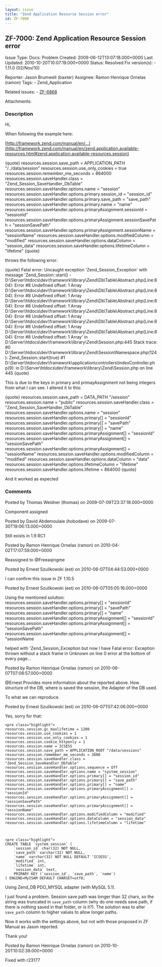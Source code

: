```yaml
---
layout: issue
title: "Zend Application Resource Session error"
id: ZF-7000
---
```


ZF-7000: Zend Application Resource Session error
------------------------------------------------

 Issue Type: Docs: Problem Created: 2009-06-12T13:07:18.000+0000 Last Updated: 2010-10-20T10:07:19.000+0000 Status: Resolved Fix version(s): - 1.11.0 (02/Nov/10)
 
 Reporter:  Jason Brumwell (baxter)  Assignee:  Ramon Henrique Ornelas (ramon)  Tags: - Zend\_Application
 
 Related issues: - [ZF-6868](/issues/browse/ZF-6868)
 
 Attachments: 
### Description

Hi,

When following the example here:

[http://framework.zend.com/manual/en/…](http://framework.zend.com/manual/en/zend.application.available-resources.html#zend.application.available-resources.session)

{quote} resources.session.save\_path = APPLICATION\_PATH "/../data/session" resources.session.use\_only\_cookies = true resources.session.remember\_me\_seconds = 864000 resources.session.saveHandler.class = "Zend\_Session\_SaveHandler\_DbTable" resources.session.saveHandler.options.name = "session" resources.session.saveHandler.options.primary.session\_id = "session\_id" resources.session.saveHandler.options.primary.save\_path = "save\_path" resources.session.saveHandler.options.primary.name = "name" resources.session.saveHandler.options.primaryAssignment.sessionId = "sessionId" resources.session.saveHandler.options.primaryAssignment.sessionSavePath = "sessionSavePath" resources.session.saveHandler.options.primaryAssignment.sessionName = "sessionName" resources.session.saveHandler.options.modifiedColumn = "modified" resources.session.saveHandler.options.dataColumn = "session\_data" resources.session.saveHandler.options.lifetimeColumn = "lifetime" {quote}

throws the following error:

{quote} Fatal error: Uncaught exception 'Zend\_Session\_Exception' with message 'Zend\_Session::start() - D:\\Server\\htdocs\\dev\\framework\\library\\Zend\\Db\\Table\\Abstract.php(Line:804): Error #8 Undefined offset: 1 Array D:\\Server\\htdocs\\dev\\framework\\library\\Zend\\Db\\Table\\Abstract.php(Line:804): Error #8 Undefined offset: 1 Array D:\\Server\\htdocs\\dev\\framework\\library\\Zend\\Db\\Table\\Abstract.php(Line:804): Error #8 Undefined offset: 1 Array D:\\Server\\htdocs\\dev\\framework\\library\\Zend\\Db\\Table\\Abstract.php(Line:804): Error #8 Undefined offset: 1 Array D:\\Server\\htdocs\\dev\\framework\\library\\Zend\\Db\\Table\\Abstract.php(Line:804): Error #8 Undefined offset: 1 Array D:\\Server\\htdocs\\dev\\framework\\library\\Zend\\Db\\Table\\Abstract.php(Line:804): Error #8 Undefined offset: 1 Array' in D:\\Server\\htdocs\\dev\\framework\\library\\Zend\\Session.php:445 Stack trace: #0 D:\\Server\\htdocs\\dev\\framework\\library\\Zend\\Session\\Namespace.php(124): Zend\_Session::start(true) #1 D:\\Server\\htdocs\\dev\\framework\\application\\controllers\\IndexController.php(9): in D:\\Server\\htdocs\\dev\\framework\\library\\Zend\\Session.php on line 445 {quote}

This is due to the keys in primary and primayAssignment not being integers from what I can see. I altered it to this:

{quote} resources.session.save\_path = DATA\_PATH "/session" resources.session.name = "public" resources.session.saveHandler.class = "Zend\_Session\_SaveHandler\_DbTable" resources.session.saveHandler.options.name = "session" resources.session.saveHandler.options.primary[] = "sessionId" resources.session.saveHandler.options.primary[] = "savePath" resources.session.saveHandler.options.primary[] = "name" resources.session.saveHandler.options.primaryAssignment[] = "sessionId" resources.session.saveHandler.options.primaryAssignment[] = "sessionSavePath" resources.session.saveHandler.options.primaryAssignment[] = "sessionName" resources.session.saveHandler.options.modifiedColumn = "modified" resources.session.saveHandler.options.dataColumn = "data" resources.session.saveHandler.options.lifetimeColumn = "lifetime" resources.session.saveHandler.options.lifetime = 864000 {quote}

And it worked as expected

 

 

### Comments

Posted by Thomas Weidner (thomas) on 2009-07-09T23:37:18.000+0000

Component assigned

 

 

Posted by David Abdemoulaie (hobodave) on 2009-07-30T19:06:13.000+0000

Still exists in 1.9 RC1

 

 

Posted by Ramon Henrique Ornelas (ramon) on 2010-04-02T17:07:59.000+0000

Reassigned to @Freeaqingme

 

 

Posted by Ernest Szulikowski (est) on 2010-06-07T04:44:53.000+0000

I can confirm this issue in ZF 1.10.5

 

 

Posted by Ernest Szulikowski (est) on 2010-06-07T05:05:16.000+0000

Using the mentioned solution: resources.session.saveHandler.options.primary[] = "sessionId" resources.session.saveHandler.options.primary[] = "savePath" resources.session.saveHandler.options.primary[] = "name" resources.session.saveHandler.options.primaryAssignment[] = "sessionId" resources.session.saveHandler.options.primaryAssignment[] = "sessionSavePath" resources.session.saveHandler.options.primaryAssignment[] = "sessionName

helped with 'Zend\_Session\_Exception but now I have Fatal error: Exception thrown without a stack frame in Unknown on line 0 error at the bottom of every page...

 

 

Posted by Ramon Henrique Ornelas (ramon) on 2010-06-07T07:08:57.000+0000

@Ernest Provides more information about the reported above. How structure of the DB, where is saved the session, the Adapter of the DB used.

To what we can reproduce.

 

 

Posted by Ernest Szulikowski (est) on 2010-06-07T07:42:06.000+0000

Yes, sorry for that:

 
    <pre class="highlight">
    resources.session.gc_maxlifetime = 1200
    resources.session.use_cookies = 1
    resources.session.use_only_cookies = 1
    resources.session.cookie_httponly = 1
    resources.session.name = ICSESS
    resources.session.save_path = APPLICATION_ROOT "/data/sessions"
    resources.session.remember_me_seconds = 3600
    resources.session.saveHandler.class = "Zend_Session_SaveHandler_DbTable"
    resources.session.saveHandler.options.sequence = Off
    resources.session.saveHandler.options.name = "system_session"
    resources.session.saveHandler.options.primary[] = "session_id"
    resources.session.saveHandler.options.primary[] = "save_path"
    resources.session.saveHandler.options.primary[] = "name"
    resources.session.saveHandler.options.primaryAssignment[] = "sessionId"
    resources.session.saveHandler.options.primaryAssignment[] = "sessionSavePath"
    resources.session.saveHandler.options.primaryAssignment[] = "sessionName"
    resources.session.saveHandler.options.modifiedColumn = "modified"
    resources.session.saveHandler.options.dataColumn = "session_data"
    resources.session.saveHandler.options.lifetimeColumn = "lifetime"


 
    <pre class="highlight">
    CREATE TABLE `system_session` (
        `session_id` char(32) NOT NULL,
        `save_path` varchar(32) NOT NULL,
        `name` varchar(32) NOT NULL DEFAULT 'ICSESS',
        `modified` int,
        `lifetime` int,
        `session_data` text,
        PRIMARY KEY (`session_id`, `save_path`, `name`)
    ) ENGINE=MyISAM DEFAULT CHARSET=utf8;


Using Zend\_DB PDO\_MYSQL adapter (with MySQL 5.1).

I just found a problem. Session save path was longer than 32 chars, so the string was truncated in `save_path` column (why do one needs save path, if there is nothing saved in that folder, or is it?). The solution was to alter `save_path` column to higher values to allow longer paths.

Now it works with the settings above, but not with those proposed in ZF Manual as Jason reported.

Thank you!

 

 

Posted by Ramon Henrique Ornelas (ramon) on 2010-10-20T10:02:39.000+0000

Fixed with r23177

 

 